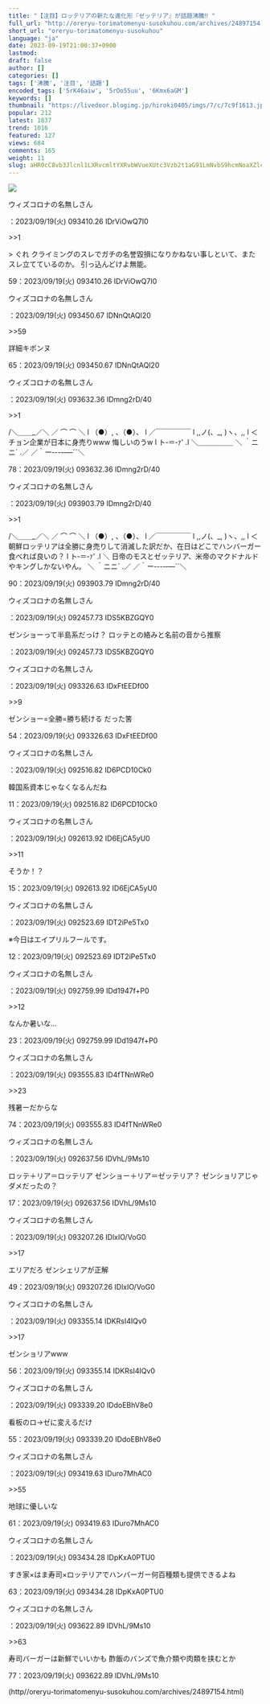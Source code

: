 ```yaml
---
title: "【注目】ロッテリアの新たな進化形『ゼッテリア』が話題沸騰‼ "
full_url: "http://oreryu-torimatomenyu-susokuhou.com/archives/24897154.html"
short_url: "oreryu-torimatomenyu-susokuhou"
language: "ja"
date: 2023-09-19T21:00:37+0900
lastmod: 
draft: false
author: []
categories: []
tags: ['沸騰', '注目', '話題']
encoded_tags: ['5rK46aiw', '5rOo55uu', '6Kmx6aGM']
keywords: []
thumbnail: "https://livedoor.blogimg.jp/hiroki0405/imgs/7/c/7c9f1613.jpg"
popular: 212
latest: 1837
trend: 1016
featured: 127
views: 684
comments: 165
weight: 11
slug: aHR0cC8vb3Jlcnl1LXRvcmltYXRvbWVueXUtc3Vzb2t1aG91LmNvbS9hcmNoaXZlcy8yNDg5NzE1NC5odG1s
---
```


![](https://livedoor.blogimg.jp/hiroki0405/imgs/7/c/7c9f1613.jpg)

<div><p id='resuname59'>ウィズコロナの名無しさん </p>：2023/09/19(火) 093410.26 IDrViOwQ7I0<p id='surebody59' class='surebody_rViOwQ7I0' name='surebodymain'><p>>>1</p> > ぐれ クライミングのスレでガチの名誉毀損になりかねない事しといて、またスレ立てているのか。 引っ込んどけよ無能。 </p><p>59：2023/09/19(火) 093410.26 IDrViOwQ7I0</p><p id='resuname65'>ウィズコロナの名無しさん </p>：2023/09/19(火) 093450.67 IDNnQtAQl20<p id='surebody65' class='surebody_NnQtAQl20' name='surebodymain'><p>>>59</p> 詳細キボンヌ </p><p>65：2023/09/19(火) 093450.67 IDNnQtAQl20</p><p id='resuname78'>ウィズコロナの名無しさん </p>：2023/09/19(火) 093632.36 IDmng2rD/40<p id='surebody78' class='surebody_mng2rD40' name='surebodymain'><p>>>1</p> /＼＿＿_／＼ ／ ⌒ ⌒ ＼ l （●）, 、（●）、 l ／￣￣￣￣￣ l ,,ノ(、_, )ヽ、,, l ＜ チョン企業が日本に身売りwww 悔しいのうw l ト‐＝‐ｧ' .l ＼＿＿＿＿＿ ＼ ｀ニニ´ .／ ／｀ー‐--‐‐―´´＼ </p><p>78：2023/09/19(火) 093632.36 IDmng2rD/40</p><p id='resuname90'>ウィズコロナの名無しさん </p>：2023/09/19(火) 093903.79 IDmng2rD/40<p id='surebody90' class='surebody_mng2rD40' name='surebodymain'><p>>>1</p> /＼＿＿_／＼ ／ ⌒ ⌒ ＼ l （●）, 、（●）、 l ／￣￣￣￣￣ l ,,ノ(、_, )ヽ、,, l ＜ 朝鮮ロッテリアは全勝に身売りして消滅した訳だか、在日はどこでハンバーガー食べれば良いの？ l ト‐＝‐ｧ' .l ＼ 日帝のモスとゼッテリア、米帝のマクドナルドやキングしかないやん。 ＼ ｀ニニ´ .／ ／｀ー‐--‐‐―´´＼ </p><p>90：2023/09/19(火) 093903.79 IDmng2rD/40</p><p id='resuname9'>ウィズコロナの名無しさん </p>：2023/09/19(火) 092457.73 IDS5KBZGQY0<p id='surebody9' class='surebody_S5KBZGQY0' name='surebodymain'>ゼンショーって半島系だっけ？ ロッテとの絡みと名前の音から推察 </p><p>：2023/09/19(火) 092457.73 IDS5KBZGQY0</p><p id='resuname54'>ウィズコロナの名無しさん </p>：2023/09/19(火) 093326.63 IDxFtEEDf00<p id='surebody54' class='surebody_xFtEEDf00' name='surebodymain'><p>>>9</p> ゼンショー=全勝=勝ち続ける だった筈 </p><p>54：2023/09/19(火) 093326.63 IDxFtEEDf00</p><p id='resuname11'>ウィズコロナの名無しさん </p>：2023/09/19(火) 092516.82 ID6PCD10Ck0<p id='surebody11' class='surebody_6PCD10Ck0' name='surebodymain'>韓国系資本じゃなくなるんだね </p><p>11：2023/09/19(火) 092516.82 ID6PCD10Ck0</p><p id='resuname15'>ウィズコロナの名無しさん </p>：2023/09/19(火) 092613.92 ID6EjCA5yU0<p id='surebody15' class='surebody_6EjCA5yU0' name='surebodymain'><p>>>11</p> そうか！？ </p><p>15：2023/09/19(火) 092613.92 ID6EjCA5yU0</p><p id='resuname12'>ウィズコロナの名無しさん </p>：2023/09/19(火) 092523.69 IDT2iPe5Tx0<p id='surebody12' class='surebody_T2iPe5Tx0' name='surebodymain'>※今日はエイプリルフールです。 </p><p>12：2023/09/19(火) 092523.69 IDT2iPe5Tx0</p><p id='resuname23'>ウィズコロナの名無しさん </p>：2023/09/19(火) 092759.99 IDd1947f+P0<p id='surebody23' class='surebody_d1947fP0' name='surebodymain'><p>>>12</p> なんか暑いな… </p><p>23：2023/09/19(火) 092759.99 IDd1947f+P0</p><p id='resuname74'>ウィズコロナの名無しさん </p>：2023/09/19(火) 093555.83 ID4fTNnWRe0<p id='surebody74' class='surebody_4fTNnWRe0' name='surebodymain'><p>>>23</p> 残暑ーだからな </p><p>74：2023/09/19(火) 093555.83 ID4fTNnWRe0</p><p id='resuname17'>ウィズコロナの名無しさん </p>：2023/09/19(火) 092637.56 IDVhL/9Ms10<p id='surebody17' class='surebody_VhL9Ms10' name='surebodymain'>ロッテ＋リア＝ロッテリア ゼンショー＋リア＝ゼッテリア？ ゼンショリアじゃダメだったの？ </p><p>17：2023/09/19(火) 092637.56 IDVhL/9Ms10</p><p id='resuname49'>ウィズコロナの名無しさん </p>：2023/09/19(火) 093207.26 IDlxIO/VoG0<p id='surebody49' class='surebody_lxIOVoG0' name='surebodymain'><p>>>17</p> エリアだろ ゼンシェリアが正解 </p><p>49：2023/09/19(火) 093207.26 IDlxIO/VoG0</p><p id='resuname56'>ウィズコロナの名無しさん </p>：2023/09/19(火) 093355.14 IDKRsI4IQv0<p id='surebody56' class='surebody_KRsI4IQv0' name='surebodymain'><p>>>17</p> ゼンショリアwww </p><p>56：2023/09/19(火) 093355.14 IDKRsI4IQv0</p><p id='resuname55'>ウィズコロナの名無しさん </p>：2023/09/19(火) 093339.20 IDdoEBhV8e0<p id='surebody55' class='surebody_doEBhV8e0' name='surebodymain'>看板のロ→ゼに変えるだけ </p><p>55：2023/09/19(火) 093339.20 IDdoEBhV8e0</p><p id='resuname61'>ウィズコロナの名無しさん </p>：2023/09/19(火) 093419.63 IDuro7MhAC0<p id='surebody61' class='surebody_uro7MhAC0' name='surebodymain'><p>>>55</p> 地球に優しいな </p><p>61：2023/09/19(火) 093419.63 IDuro7MhAC0</p><p id='resuname63'>ウィズコロナの名無しさん </p>：2023/09/19(火) 093434.28 IDpKxA0PTU0<p id='surebody63' class='surebody_pKxA0PTU0' name='surebodymain'>すき家×はま寿司×ロッテリアでハンバーガー何百種類も提供できるよね </p><p>63：2023/09/19(火) 093434.28 IDpKxA0PTU0</p><p id='resuname77'>ウィズコロナの名無しさん </p>：2023/09/19(火) 093622.89 IDVhL/9Ms10<p id='surebody77' class='surebody_VhL9Ms10' name='surebodymain'><p>>>63</p> 寿司バーガーは新鮮でいいかも 酢飯のバンズで魚介類や肉類を挟むとか </p><p>77：2023/09/19(火) 093622.89 IDVhL/9Ms10</p><p id='preview_dispAffi'></p></div>

(http//oreryu-torimatomenyu-susokuhou.com/archives/24897154.html)
